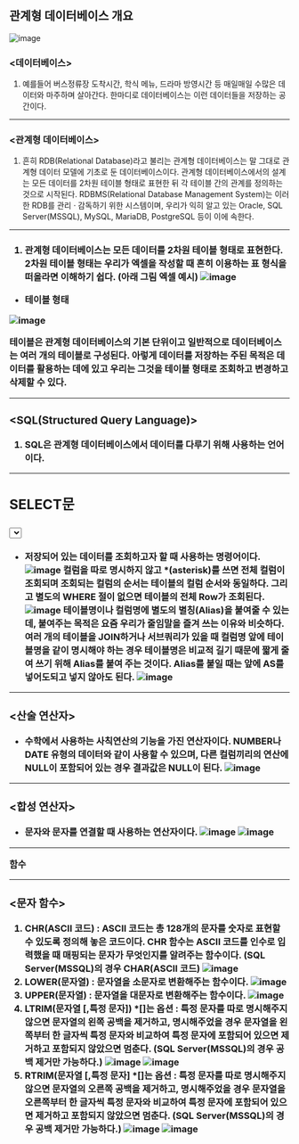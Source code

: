 관계형 데이터베이스 개요
------------------------
![image](https://github.com/user-attachments/assets/6431f1f1-1869-4572-9e0a-5d3742c049f4)
### <데이터베이스>
1) 예를들어 버스정류장 도착시간, 학식 메뉴, 드라마 방영시간 등 매일매일 수많은 데이터와 마주하며 살아간다. 한마디로 데이터베이스는 이런 데이터들을 저장하는 공간이다.
- - -
### <관계형 데이터베이스>
1) 흔히 RDB(Relational Database)라고 불리는 관계형 데이터베이스는 말 그대로 관계형 데이터 모델에 기초로 둔 데이터베이스이다. 관계형 데이터베이스에서의 설계는 모든 데이터를 2차원 테이블 형태로 표현한 뒤 각 테이블 간의 관계를
 정의하는 것으로 시작된다. RDBMS(Relational Database Management System)는 이러한 RDB를 관리 · 감독하기 위한 시스템이며, 우리가 익히 알고 있는 Oracle, SQL Server(MSSQL), MySQL, MariaDB, PostgreSQL 등이 이에 속한다.
- - -
### <TABLE>
1) 관계형 데이터베이스는 모든 데이터를 2차원 테이블 형태로 표현한다. 2차원 테이블 형태는 우리가 엑셀을 작성할 때 흔히 이용하는 표 형식을 떠올라면 이해하기 쉽다. (아래 그림 엑셀 예시)
![image](https://github.com/user-attachments/assets/11ff0fd2-79e3-4857-a6b7-8c55154a9164)
- 테이블 형태

![image](https://github.com/user-attachments/assets/08bdd9cc-8b1a-4c0d-8b5b-9b999039ffbd)

테이블은 관계형 데이터베이스의 기본 단위이고 일반적으로 데이터베이스는 여러 개의 테이블로 구성된다. 아렇게 데이터를 저장하는 주된 목적은 데이터를 활용하는 데에 있고 우리는 그것을 테이블 형태로 조회하고 변경하고 삭제할 수 있다.
- - -
### <SQL(Structured Query Language)>
1) SQL은 관계형 데이터베이스에서 데이터를 다루기 위해 사용하는 언어이다.
- - -

SELECT문
-------

### <SELECT>
- 저장되어 있는 데이터를 조회하고자 할 때 사용하는 명령어이다.
![image](https://github.com/user-attachments/assets/3f239b01-3472-482c-9501-601897b22d42)
컬럼을 따로 명시하지 않고 *(asterisk)를 쓰면 전체 컬럼이 조회되며 조회되는 컬럼의 순서는 테이블의 컬럼 순서와 동일하다. 그리고 별도의 WHERE 절이 없으면 테이블의 전체 Row가 조회된다.
![image](https://github.com/user-attachments/assets/9ce7ae41-41ab-4416-9787-68db95f102ea)
테이블명이나 컬럼명에 별도의 별칭(Alias)을 붙여줄 수 있는데, 붙여주는 목적은 요즘 우리가 줄임말을 즐겨 쓰는 이유와 비슷하다. 여러 개의 테이블을 JOIN하거나 서브쿼리가 있을 때 컬럼명 앞에 테이블명을 같이 명시해야 하는 경우
 테이블명은 비교적 길기 때문에 짧게 줄여 쓰기 위해 Alias를 붙여 주는 것이다. Alias를 붙일 때는 앞에 AS를 넣어도되고 넣지 않아도 된다.
![image](https://github.com/user-attachments/assets/853bc19b-1526-4dd4-9203-2f51c0e43a30)
- - -
### <산술 연산자>
- 수학에서 사용하는 사칙연산의 기능을 가진 연산자이다. NUMBER나 DATE 유형의 데이터와 같이 사용할 수 있으며, 다른 컬럼끼리의 연산에 NULL이 포함되어 있는 경우 결과값은 NULL이 된다.
![image](https://github.com/user-attachments/assets/f3ba212c-40a3-4c69-b396-49bf96866c81)
- - -
### <합성 연산자>
- 문자와 문자를 연결할 때 사용하는 연산자이다.
![image](https://github.com/user-attachments/assets/0e6b0860-dc53-4037-9455-1f3473391a52)
![image](https://github.com/user-attachments/assets/79995f3e-edf4-4638-b158-f313ad6a0d3c)
- - -

함수
- - -

### <문자 함수>
1) CHR(ASCII 코드) : ASCII 코드는 총 128개의 문자를 숫자로 표현할 수 있도록 정의해 놓은 코드이다. CHR 함수는 ASCII 코드를 인수로 입력했을 때 매핑되는 문자가 무엇인지를 알려주는 함수이다. (SQL Server(MSSQL)의 경우 CHAR(ASCII 코드)
![image](https://github.com/user-attachments/assets/6431f1f1-1869-4572-9e0a-5d3742c049f4)
2) LOWER(문자열) : 문자열을 소문자로 변환해주는 함수이다.
![image](https://github.com/user-attachments/assets/39741818-6094-4c73-bb64-6a3346d50993)
3) UPPER(문자열) : 문자열을 대문자로 변환해주는 함수이다.
![image](https://github.com/user-attachments/assets/5c3c8f0c-a33e-4c1c-b4fe-588d2f7808a5)
4) LTRIM(문자열 [,특정 문자]) *[]는 옵션 : 특정 문자를 따로 명시해주지 않으면 문자열의 왼쪽 공백을 제거하고, 명시해주었을 경우 문자열을 왼쪽부터 한 글자씩 특정 문자와 비교하여 특정 문자에 포함되어 있으면 제거하고 포함되지 않았으면 멈춘다. (SQL Server(MSSQL)의 경우 공백 제거만 가능하다.)
![image](https://github.com/user-attachments/assets/6509f720-6aaa-41e0-89f8-a2d497e00f5c)
![image](https://github.com/user-attachments/assets/532699c1-f10d-4022-8e7d-3790e78405d6)
5) RTRIM(문자열 [,특정 문자] *[]는 옵션 : 특정 문자를 따로 명시해주지 않으면 문자열의 오른쪽 공백을 제거하고, 명시해주었을 경우 문자열을 오른쪽부터 한 글자씩 특정 문자와 비교하여 특정 문자에 포함되어 있으면 제거하고 포함되지 않았으면 멈춘다. (SQL Server(MSSQL)의 경우 공백 제거만 가능하다.)
![image](https://github.com/user-attachments/assets/252f0e8c-020b-4c81-952a-c4e215090362)
![image](https://github.com/user-attachments/assets/12d48015-287f-4034-8f45-b0a0e7787e4f)






